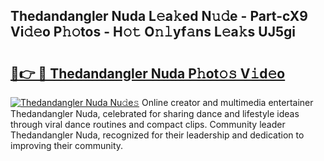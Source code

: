 ## Thedandangler Nuda L𝚎a𝚔ed N𝚞𝚍e - Part-cX9 Vi𝚍𝚎o P𝚑𝚘tos - H𝚘𝚝 O𝚗𝚕yf𝚊ns L𝚎a𝚔s UJ5gi

# <h2><a href="http://kfbsdh3.oniu.top/?m=Thedandangler+Nuda">🔗👉 🔴 Thedandangler Nuda P𝚑ot𝚘𝚜 V𝚒d𝚎o</a></h2>

[![Thedandangler Nuda Nu𝚍e𝚜](https://i.imgur.com/0qMVB7G.gif)](http://kfbsdh3.oniu.top/?m=Thedandangler+Nuda)
Online creator and multimedia entertainer Thedandangler Nuda, celebrated for sharing dance and lifestyle ideas through viral dance routines and compact clips. Community leader Thedandangler Nuda, recognized for their leadership and dedication to improving their community.  

